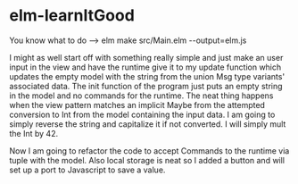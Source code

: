 # elm-learnItGood

You know what to do --> elm make src/Main.elm --output=elm.js

I might as well start off with something really simple and just make an user input in the view and have the runtime give it to my update function which updates the empty model with the string from the union Msg type variants' associated data.  The init function of the program just puts an empty string in the model and no commands for the runtime.  The neat thing happens when the view pattern matches an implicit Maybe from the attempted conversion to Int from the model containing the input data.  I am going to simply reverse the string and capitalize it if not converted.  I will simply mult the Int by 42. 
	
Now I am going to refactor the code to accept Commands to the runtime via tuple with the model.  Also local storage is neat so I added a button and will set up a port to Javascript to save a value.